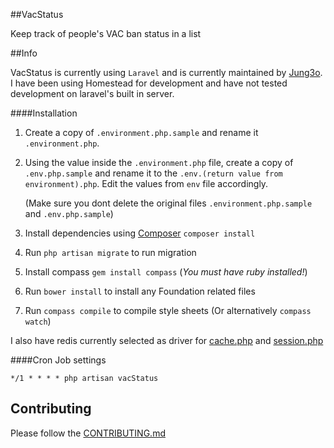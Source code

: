 ##VacStatus

Keep track of people's VAC ban status in a list

##Info

VacStatus is currently using `` Laravel `` and is currently maintained by [Jung3o][jung]. I have been using Homestead for development and have not tested development on laravel's built in server.

####Installation
1. Create a copy of `.environment.php.sample` and rename it `.environment.php`.
2. Using the value inside the `.environment.php` file, create a copy of `.env.php.sample` and rename it to the `.env.(return value from environment).php`. Edit the values from `env` file accordingly.

    (Make sure you dont delete the original files `.environment.php.sample` and `.env.php.sample`)
3. Install dependencies using [Composer][composer] `composer install`
4. Run `php artisan migrate` to run migration
5. Install compass `gem install compass` (*You must have ruby installed!*)
6. Run `bower install` to install any Foundation related files
7. Run `compass compile` to compile style sheets (Or alternatively `compass watch`)

I also have redis currently selected as driver for [cache.php][cache] and [session.php][session]

####Cron Job settings
```
*/1 * * * * php artisan vacStatus
```

[jung]: https://github.com/jung3o
[composer]: https://getcomposer.org/download/
[foundation]: http://foundation.zurb.com/docs/sass.html

[cache]: app/config/cache.php#L18
[session]: app/config/session.php#L19

Contributing
----

Please follow the [CONTRIBUTING.md][co]

[co]: CONTRIBUTING.md
